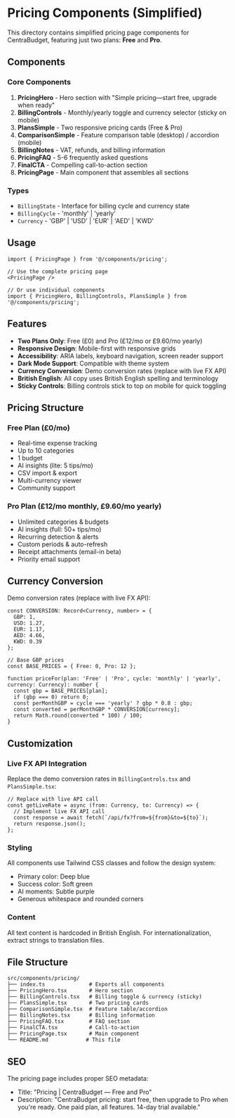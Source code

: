 # Pricing Components (Simplified)

This directory contains simplified pricing page components for CentraBudget, featuring just two plans: **Free** and **Pro**.

## Components

### Core Components

1. **PricingHero** - Hero section with "Simple pricing—start free, upgrade when ready"
2. **BillingControls** - Monthly/yearly toggle and currency selector (sticky on mobile)
3. **PlansSimple** - Two responsive pricing cards (Free & Pro)
4. **ComparisonSimple** - Feature comparison table (desktop) / accordion (mobile)
5. **BillingNotes** - VAT, refunds, and billing information
6. **PricingFAQ** - 5-6 frequently asked questions
7. **FinalCTA** - Compelling call-to-action section
8. **PricingPage** - Main component that assembles all sections

### Types

- `BillingState` - Interface for billing cycle and currency state
- `BillingCycle` - 'monthly' | 'yearly'
- `Currency` - 'GBP' | 'USD' | 'EUR' | 'AED' | 'KWD'

## Usage

```tsx
import { PricingPage } from '@/components/pricing';

// Use the complete pricing page
<PricingPage />

// Or use individual components
import { PricingHero, BillingControls, PlansSimple } from '@/components/pricing';
```

## Features

- **Two Plans Only**: Free (£0) and Pro (£12/mo or £9.60/mo yearly)
- **Responsive Design**: Mobile-first with responsive grids
- **Accessibility**: ARIA labels, keyboard navigation, screen reader support
- **Dark Mode Support**: Compatible with theme system
- **Currency Conversion**: Demo conversion rates (replace with live FX API)
- **British English**: All copy uses British English spelling and terminology
- **Sticky Controls**: Billing controls stick to top on mobile for quick toggling

## Pricing Structure

### Free Plan (£0/mo)
- Real-time expense tracking
- Up to 10 categories
- 1 budget
- AI insights (lite: 5 tips/mo)
- CSV import & export
- Multi-currency viewer
- Community support

### Pro Plan (£12/mo monthly, £9.60/mo yearly)
- Unlimited categories & budgets
- AI insights (full: 50+ tips/mo)
- Recurring detection & alerts
- Custom periods & auto-refresh
- Receipt attachments (email-in beta)
- Priority email support

## Currency Conversion

Demo conversion rates (replace with live FX API):

```tsx
const CONVERSION: Record<Currency, number> = { 
  GBP: 1, 
  USD: 1.27, 
  EUR: 1.17, 
  AED: 4.66, 
  KWD: 0.39 
};

// Base GBP prices
const BASE_PRICES = { Free: 0, Pro: 12 };

function priceFor(plan: 'Free' | 'Pro', cycle: 'monthly' | 'yearly', currency: Currency): number {
  const gbp = BASE_PRICES[plan];
  if (gbp === 0) return 0;
  const perMonthGBP = cycle === 'yearly' ? gbp * 0.8 : gbp;
  const converted = perMonthGBP * CONVERSION[currency];
  return Math.round(converted * 100) / 100;
}
```

## Customization

### Live FX API Integration
Replace the demo conversion rates in `BillingControls.tsx` and `PlansSimple.tsx`:

```tsx
// Replace with live API call
const getLiveRate = async (from: Currency, to: Currency) => {
  // Implement live FX API call
  const response = await fetch(`/api/fx?from=${from}&to=${to}`);
  return response.json();
};
```

### Styling
All components use Tailwind CSS classes and follow the design system:
- Primary color: Deep blue
- Success color: Soft green
- AI moments: Subtle purple
- Generous whitespace and rounded corners

### Content
All text content is hardcoded in British English. For internationalization, extract strings to translation files.

## File Structure

```
src/components/pricing/
├── index.ts              # Exports all components
├── PricingHero.tsx       # Hero section
├── BillingControls.tsx   # Billing toggle & currency (sticky)
├── PlansSimple.tsx       # Two pricing cards
├── ComparisonSimple.tsx  # Feature table/accordion
├── BillingNotes.tsx      # Billing information
├── PricingFAQ.tsx        # FAQ section
├── FinalCTA.tsx          # Call-to-action
├── PricingPage.tsx       # Main component
└── README.md            # This file
```

## SEO

The pricing page includes proper SEO metadata:
- Title: "Pricing | CentraBudget — Free and Pro"
- Description: "CentraBudget pricing: start free, then upgrade to Pro when you're ready. One paid plan, all features. 14-day trial available."
